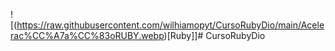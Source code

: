 ![(https://raw.githubusercontent.com/wilhiamopyt/CursoRubyDio/main/Acelerac%CC%A7a%CC%83oRUBY.webp)[Ruby]]# CursoRubyDio
